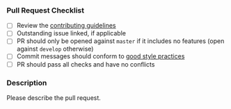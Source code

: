 ### Pull Request Checklist

- [ ] Review the [contributing guidelines](https://github.com/Azure/batch-shipyard/blob/master/CONTRIBUTING.md)
- [ ] Outstanding issue linked, if applicable
- [ ] PR should only be opened against `master` if it includes no features (open against `develop` otherwise)
- [ ] Commit messages should conform to [good style practices](https://chris.beams.io/posts/git-commit/)
- [ ] PR should pass all checks and have no conflicts

### Description
Please describe the pull request.

